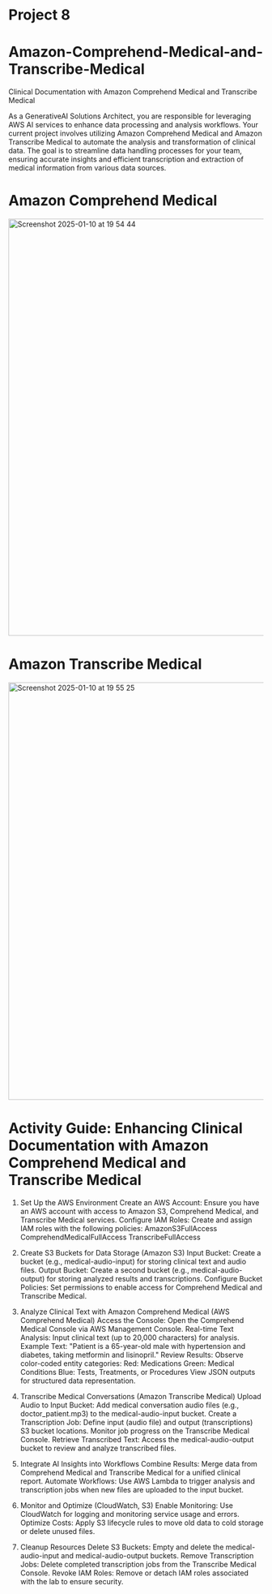 
# Project 8

# Amazon-Comprehend-Medical-and-Transcribe-Medical

Clinical Documentation with Amazon Comprehend Medical and Transcribe Medical

As a GenerativeAI Solutions Architect, you are responsible for leveraging AWS AI services to enhance data processing and analysis workflows. Your current project involves utilizing Amazon Comprehend Medical and Amazon Transcribe Medical to automate the analysis and transformation of clinical data. The goal is to streamline data handling processes for your team, ensuring accurate insights and efficient transcription and extraction of medical information from various data sources.

# Amazon Comprehend Medical

<img width="822" alt="Screenshot 2025-01-10 at 19 54 44" src="https://github.com/user-attachments/assets/849e5241-6a16-4158-8adc-e3f29798d7ea" />


# Amazon Transcribe Medical

<img width="823" alt="Screenshot 2025-01-10 at 19 55 25" src="https://github.com/user-attachments/assets/8ac30b01-2c58-4e46-9d9d-3951d01267cc" />


# Activity Guide: Enhancing Clinical Documentation with Amazon Comprehend Medical and Transcribe Medical

1. Set Up the AWS Environment
Create an AWS Account:
Ensure you have an AWS account with access to Amazon S3, Comprehend Medical, and Transcribe Medical services.
Configure IAM Roles:
Create and assign IAM roles with the following policies:
AmazonS3FullAccess
ComprehendMedicalFullAccess
TranscribeFullAccess

2. Create S3 Buckets for Data Storage (Amazon S3)
Input Bucket:
Create a bucket (e.g., medical-audio-input) for storing clinical text and audio files.
Output Bucket:
Create a second bucket (e.g., medical-audio-output) for storing analyzed results and transcriptions.
Configure Bucket Policies:
Set permissions to enable access for Comprehend Medical and Transcribe Medical.

3. Analyze Clinical Text with Amazon Comprehend Medical (AWS Comprehend Medical)
Access the Console:
Open the Comprehend Medical Console via AWS Management Console.
Real-time Text Analysis:
Input clinical text (up to 20,000 characters) for analysis.
Example Text:
"Patient is a 65-year-old male with hypertension and diabetes, taking metformin and lisinopril."
Review Results:
Observe color-coded entity categories:
Red: Medications
Green: Medical Conditions
Blue: Tests, Treatments, or Procedures
View JSON outputs for structured data representation.

4. Transcribe Medical Conversations (Amazon Transcribe Medical)
Upload Audio to Input Bucket:
Add medical conversation audio files (e.g., doctor_patient.mp3) to the medical-audio-input bucket.
Create a Transcription Job:
Define input (audio file) and output (transcriptions) S3 bucket locations.
Monitor job progress on the Transcribe Medical Console.
Retrieve Transcribed Text:
Access the medical-audio-output bucket to review and analyze transcribed files.

5. Integrate AI Insights into Workflows
Combine Results:
Merge data from Comprehend Medical and Transcribe Medical for a unified clinical report.
Automate Workflows:
Use AWS Lambda to trigger analysis and transcription jobs when new files are uploaded to the input bucket.

6. Monitor and Optimize (CloudWatch, S3)
Enable Monitoring:
Use CloudWatch for logging and monitoring service usage and errors.
Optimize Costs:
Apply S3 lifecycle rules to move old data to cold storage or delete unused files.

7. Cleanup Resources
Delete S3 Buckets:
Empty and delete the medical-audio-input and medical-audio-output buckets.
Remove Transcription Jobs:
Delete completed transcription jobs from the Transcribe Medical Console.
Revoke IAM Roles:
Remove or detach IAM roles associated with the lab to ensure security.
